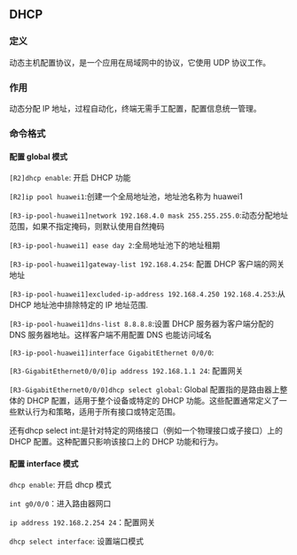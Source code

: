 ## DHCP
### 定义
动态主机配置协议，是一个应用在局域网中的协议，它使用 UDP 协议工作。

### 作用
动态分配 IP 地址，过程自动化，终端无需手工配置，配置信息统一管理。


### 命令格式
#### 配置 global 模式
`[R2]dhcp enable`: 开启 DHCP 功能

`[R2]ip pool huawei1`:创建一个全局地址池，地址池名称为 huawei1

`[R3-ip-pool-huawei1]network 192.168.4.0 mask 255.255.255.0`:动态分配地址范围，如果不指定掩码，则默认使用自然掩码

`[R3-ip-pool-huawei1] ease day 2`:全局地址池下的地址租期

`[R3-ip-pool-huawei1]gateway-list 192.168.4.254`: 配置 DHCP 客户端的网关地址

`[R3-ip-pool-huawei1]excluded-ip-address 192.168.4.250 192.168.4.253`:从 DHCP 地址池中排除特定的 IP 地址范围.

`[R3-ip-pool-huawei1]dns-list 8.8.8.8`:设置 DHCP 服务器为客户端分配的 DNS 服务器地址。这样客户端不用配置 DNS 也能访问域名

`[R3-ip-pool-huawei1]interface GigabitEthernet 0/0/0`:

`[R3-GigabitEthernet0/0/0]ip address 192.168.1.1 24`: 配置网关

`[R3-GigabitEthernet0/0/0]dhcp select global`: Global 配置指的是路由器上整体的 DHCP 配置，适用于整个设备或特定的 DHCP 功能。这些配置通常定义了一些默认行为和策略，适用于所有接口或特定范围。

还有dhcp select int:是针对特定的网络接口（例如一个物理接口或子接口）上的 DHCP 配置。这种配置只影响该接口上的 DHCP 功能和行为。


#### 配置 interface 模式
`dhcp enable`: 开启 dhcp 模式

`int g0/0/0`：进入路由器网口

`ip address 192.168.2.254 24`：配置网关

`dhcp select interface`: 设置端口模式